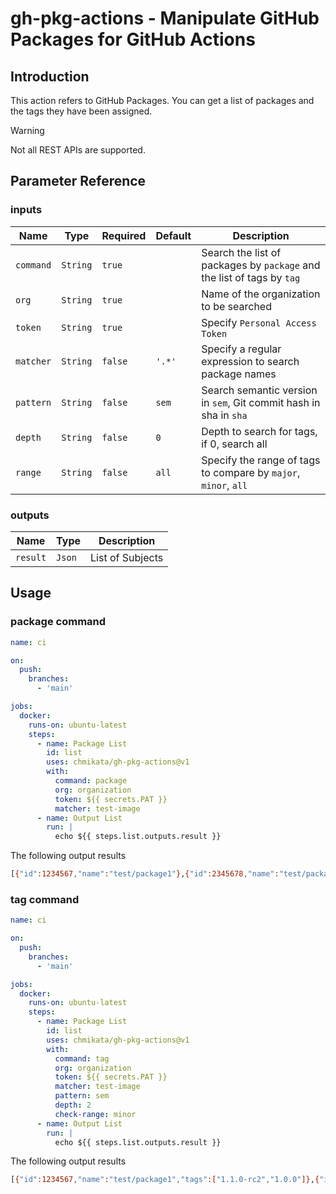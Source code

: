 # gh-pkg-actions - Manipulate GitHub Packages for GitHub Actions

## Introduction

This action refers to GitHub Packages.
You can get a list of packages and the tags they have been assigned.

> [!WARNING]
> Not all REST APIs are supported.

## Parameter Reference

### inputs

| Name      | Type     | Required | Default | Description                                                            |
| --------- | -------- | -------- | ------- | ---------------------------------------------------------------------- |
| `command` | `String` | `true`   |         | Search the list of packages by `package` and the list of tags by `tag` |
| `org`     | `String` | `true`   |         | Name of the organization to be searched                                |
| `token`   | `String` | `true`   |         | Specify `Personal Access Token`                                        |
| `matcher` | `String` | `false`  | `'.*'`  | Specify a regular expression to search package names                   |
| `pattern` | `String` | `false`  | `sem`   | Search semantic version in `sem`, Git commit hash in sha in `sha`      |
| `depth`   | `String` | `false`  | `0`     | Depth to search for tags, if 0, search all                             |
| `range`   | `String` | `false`  | `all`   | Specify the range of tags to compare by `major`, `minor`, `all`        |

### outputs

| Name     | Type   | Description      |
| -------- | ------ | ---------------- |
| `result` | `Json` | List of Subjects |

## Usage

### package command

```yaml
name: ci

on:
  push:
    branches:
      - 'main'

jobs:
  docker:
    runs-on: ubuntu-latest
    steps:
      - name: Package List
        id: list
        uses: chmikata/gh-pkg-actions@v1
        with:
          command: package
          org: organization
          token: ${{ secrets.PAT }}
          matcher: test-image
      - name: Output List
        run: |
          echo ${{ steps.list.outputs.result }}
```
The following output results
```bash
[{"id":1234567,"name":"test/package1"},{"id":2345678,"name":"test/package2"}]
```

### tag command

```yaml
name: ci

on:
  push:
    branches:
      - 'main'

jobs:
  docker:
    runs-on: ubuntu-latest
    steps:
      - name: Package List
        id: list
        uses: chmikata/gh-pkg-actions@v1
        with:
          command: tag
          org: organization
          token: ${{ secrets.PAT }}
          matcher: test-image
          pattern: sem
          depth: 2
          check-range: minor
      - name: Output List
        run: |
          echo ${{ steps.list.outputs.result }}
```
The following output results
```bash
[{"id":1234567,"name":"test/package1","tags":["1.1.0-rc2","1.0.0"]},{"id":2345678,"name":"test/package2","tags":["1.2.0","1.1.0"]}]
```
